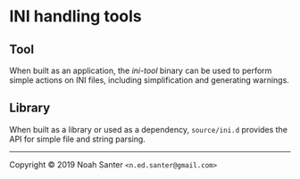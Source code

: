 # INI handling tools

## Tool
When built as an application, the *ini-tool* binary
can be used to perform simple actions on INI files,
including simplification and generating warnings.

## Library
When built as a library or used as a dependency,
`source/ini.d` provides the API for simple file
and string parsing.

---

Copyright © 2019 Noah Santer `<n.ed.santer@gmail.com>`
